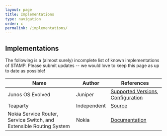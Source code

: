 ```yaml
---
layout: page
title: Implementations
type: navigation
order: c
permalink: /implementations/
---
```


## Implementations

The following is a (almost surely) incomplete list of known implementations of STAMP. Please submit updates -- we would love to keep this page as up to date as possible!

| Name | Author | References |
| -- | -- | -- |
| Junos OS Evolved | Juniper | [Supported Versions](https://apps.juniper.net/feature-explorer/feature/8836), [Configuration](https://www.juniper.net/documentation/us/en/software/junos/flow-monitoring/topics/concept/twamp-overview.html#id-understanding-twoway-active-measurement-protocol-on-routers__subsection-stamp) |
| Teaparty | Independent | [Source](https://github.com/cerfcast/teaparty)
| Nokia Service Router, Service Switch, and Extensible Routing System | Nokia | [Documentation](https://infocenter.nokia.com/public/7750SR227R1A/index.jsp?topic=%2Fcom.nokia.OAM_Guide%2Fip_performance_twamp.html)
